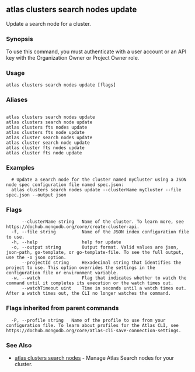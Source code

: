 ## atlas clusters search nodes update

Update a search node for a cluster.


### Synopsis

To use this command, you must authenticate with a user account or an API key with the Organization Owner or Project Owner role.


### Usage
```
atlas clusters search nodes update [flags]
```

### Aliases
```

atlas clusters search nodes update
atlas clusters search node update
atlas clusters fts nodes update
atlas clusters fts node update
atlas cluster search nodes update
atlas cluster search node update
atlas cluster fts nodes update
atlas cluster fts node update
```

### Examples

```
  # Update a search node for the cluster named myCluster using a JSON node spec configuration file named spec.json:
  atlas clusters search nodes update --clusterName myCluster --file spec.json --output json
```


### Flags

```
      --clusterName string   Name of the cluster. To learn more, see https://dochub.mongodb.org/core/create-cluster-api.
  -f, --file string          Name of the JSON index configuration file to use.
  -h, --help                 help for update
  -o, --output string        Output format. Valid values are json, json-path, go-template, or go-template-file. To see the full output, use the -o json option.
      --projectId string     Hexadecimal string that identifies the project to use. This option overrides the settings in the configuration file or environment variable.
  -w, --watch                Flag that indicates whether to watch the command until it completes its execution or the watch times out.
      --watchTimeout uint    Time in seconds until a watch times out. After a watch times out, the CLI no longer watches the command.

```


### Flags inherited from parent commands

```
  -P, --profile string   Name of the profile to use from your configuration file. To learn about profiles for the Atlas CLI, see https://dochub.mongodb.org/core/atlas-cli-save-connection-settings.

```

### See Also


* [atlas clusters search nodes](atlas_clusters_search_nodes.md)	- Manage Atlas Search nodes for your cluster.




